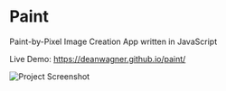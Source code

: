 # Paint
Paint-by-Pixel Image Creation App written in JavaScript

Live Demo: https://deanwagner.github.io/paint/

![Project Screenshot](https://deanwagner.github.io/paint/img/paint-screenshot.png)
